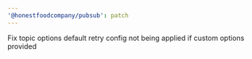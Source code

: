 ```yaml
---
'@honestfoodcompany/pubsub': patch
---
```


Fix topic options default retry config not being applied if custom options provided
